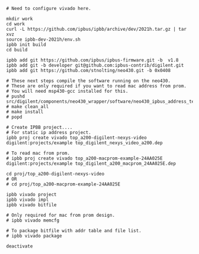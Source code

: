 	# Need to configure vivado here.

	mkdir work
	cd work
	curl -L https://github.com/ipbus/ipbb/archive/dev/2021h.tar.gz | tar xvz
	source ipbb-dev-2021h/env.sh 
	ipbb init build
	cd build

	ipbb add git https://github.com/ipbus/ipbus-firmware.git -b  v1.8
	ipbb add git -b developer git@github.com:ipbus-contrib/digilent.git 
	ipbb add git https://github.com/stnolting/neo430.git -b 0x0408
	
	# These next steps compile the software running on the neo430.
	# These are only required if you want to read mac address from prom. 
	# You will need msp430-gcc installed for this.
	# pushd src/digilent/components/neo430_wrapper/software/neo430_ipbus_address_terminal/
	# make clean_all 
	# make install
	# popd

	# Create IPBB project....
 	# For static ip address project. 
	ipbb proj create vivado top_a200-digilent-nexys-video digilent:projects/example top_digilent_nexys_video_a200.dep

	# To read mac from prom.
	# ipbb proj create vivado top_a200-macprom-example-24AA025E digilent:projects/example top_digilent_a200_macprom_24AA025E.dep
	
	cd proj/top_a200-digilent-nexys-video
	# OR
	# cd proj/top_a200-macprom-example-24AA025E

	ipbb vivado project
	ipbb vivado impl
	ipbb vivado bitfile

	# Only required for mac from prom design.
	# ipbb vivado memcfg
	
	# To package bitfile with addr table and file list.
	# ipbb vivado package

	deactivate
